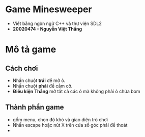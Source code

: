 # Game Minesweeper
- Viết bằng ngôn ngữ C++ và thư viện SDL2
- **20020474 - Nguyễn Việt Thắng**
# Mô tả game
## Cách chơi
- Nhấn chuột **trái** để mở ô.
- Nhấn chuột **phải** để cắm cờ.
- **Điều kiện Thắng** mở tất cả các ô mà không phải ô chứa bom
## Thành phần game
- gồm menu, chọn độ khó và giao diện trò chơi
- Nhấn escape hoặc nút X trên cửa sổ góc phải để thoát
- 
